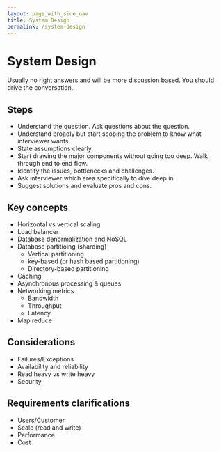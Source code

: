 ```yaml
---
layout: page_with_side_nav
title: System Design
permalink: /system-design
---
```


# System Design
Usually no right answers and will be more discussion based. You should drive the conversation.

## Steps
- Understand the question. Ask questions about the question.
- Understand broadly but start scoping the problem to know what interviewer wants
- State assumptions clearly.
- Start drawing the major components without going too deep. Walk through end to end flow.
- Identify the issues, bottlenecks and challenges. 
- Ask interviewer which area specifically to dive deep in
- Suggest solutions and evaluate pros and cons.

## Key concepts
- Horizontal vs vertical scaling
- Load balancer
- Database denormalization and NoSQL
- Database partitioing (sharding)
  - Vertical partitioning
  - key-based (or hash based partitioning)
  - Directory-based partitioning
- Caching
- Asynchronous processing & queues
- Networking metrics
  - Bandwidth
  - Throughput
  - Latency
- Map reduce

## Considerations
- Failures/Exceptions
- Availability and reliability 
- Read heavy vs write heavy
- Security


## Requirements clarifications
- Users/Customer
- Scale (read and write)
- Performance 
- Cost